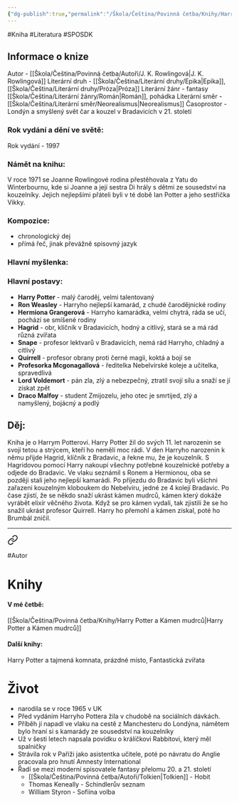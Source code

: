 ```yaml
---
{"dg-publish":true,"permalink":"/Škola/Čeština/Povinná četba/Knihy/Harry Potter a Kámen mudrců/","created":"2023-11-28T11:59:52.672+01:00","updated":"2024-03-13T18:22:56.081+01:00"}
---
```


#Kniha #Literatura #SPOSDK
## Informace o knize
Autor - [[Škola/Čeština/Povinná četba/Autoři/J. K. Rowlingová\|J. K. Rowlingová]]
Literární druh - [[Škola/Čeština/Literární druhy/Epika\|Epika]], [[Škola/Čeština/Literární druhy/Próza\|Próza]]
Literární žánr - fantasy [[Škola/Čeština/Literární žánry/Román\|Román]], pohádka
Literární směr - [[Škola/Čeština/Literární směr/Neorealismus\|Neorealismus]]
Časoprostor - Londýn a smyšlený svět čar a kouzel v Bradavicích v 21. století
### Rok vydání a dění ve světě:
Rok vydání - 1997
### Námět na knihu:
V roce 1971 se Joanne Rowlingové rodina přestěhovala z Yatu do Winterbournu, kde si Joanne a její sestra Di hrály s dětmi ze sousedství na kouzelníky. Jejich nejlepšími přáteli byli v té době Ian Potter a jeho sestřička Vikky.
### Kompozice: 
- chronologický dej
- přímá řeč, jinak převážně spisovný jazyk
### Hlavní myšlenka:
### Hlavní postavy:
- __Harry Potter__ - malý čaroděj, velmi talentovaný
- __Ron Weasley__ - Harryho nejlepší kamarád, z chudé čarodějnické rodiny
- __Hermiona Grangerová__ - Harryho kamarádka, velmi chytrá, ráda se učí, pochází se smíšené rodiny
- __Hagrid__ - obr, klíčník v Bradavicích, hodný a citlivý, stará se a má rád různá zvířata
- __Snape__ - profesor lektvarů v Bradavicích, nemá rád Harryho, chladný a citlivý
- __Quirrell__ - profesor obrany proti černé magii, koktá a bojí se
- __Profesorka Mcgonagallová__ - ředitelka Nebelvírské koleje a učitelka, spravedlivá
- __Lord Voldemort__ - pán zla, zlý a nebezpečný, ztratil svojí sílu a snaží se jí získat zpět
- __Draco Malfoy__ - student Zmijozelu, jeho otec je smrtijed, zlý a namyšlený, bojácný a podlý
## Děj:
Kniha je o Harrym Potterovi. Harry Potter žil do svých 11. let narozenin se svojí tetou a strýcem, kteří ho neměli moc rádi. V den Harryho narozenin k němu přijde Hagrid, klíčník z Bradavic, a řekne mu, že je kouzelník. S Hagridovou pomocí Harry nakoupí všechny potřebné kouzelnické potřeby a odjede do Bradavic. Ve vlaku seznámil s Ronem a Hermionou, oba se později stali jeho nejlepší kamarádi. Po příjezdu do Bradavic byli všichni zařazeni kouzelným kloboukem do Nebelvíru, jedné ze 4 kolejí Bradavic. Po čase zjistí, že se někdo snaží ukrást kámen mudrců, kámen který dokáže vyrábět elixír věčného života. Když se pro kámen vydali, tak zjistili že se ho snažil ukrást profesor Quirrell. Harry ho přemohl a kámen získal, poté ho Brumbál zničil.

___

<div class="transclusion internal-embed is-loaded"><a class="markdown-embed-link" href="/skola/cestina/povinna-cetba/autori/j-k-rowlingova/" aria-label="Open link"><svg xmlns="http://www.w3.org/2000/svg" width="24" height="24" viewBox="0 0 24 24" fill="none" stroke="currentColor" stroke-width="2" stroke-linecap="round" stroke-linejoin="round" class="svg-icon lucide-link"><path d="M10 13a5 5 0 0 0 7.54.54l3-3a5 5 0 0 0-7.07-7.07l-1.72 1.71"></path><path d="M14 11a5 5 0 0 0-7.54-.54l-3 3a5 5 0 0 0 7.07 7.07l1.71-1.71"></path></svg></a><div class="markdown-embed">




#Autor 
# Knihy
#### V mé četbě:
[[Škola/Čeština/Povinná četba/Knihy/Harry Potter a Kámen mudrců\|Harry Potter a Kámen mudrců]]
#### Další knihy:
Harry Potter a tajmená komnata, prázdné místo, Fantastická zvířata
# Život
- narodila se v roce 1965 v UK
- Před vydáním Harryho Pottera žila v chudobě na sociálních dávkách.
- Příběh jí napadl ve vlaku na cestě z Manchesteru do Londýna, námětem bylo hraní si s kamarády ze sousedství na kouzelníky
- Už v šesti letech napsala povídku o králíčkovi Rabbitovi, který měl spalničky
- Strávila rok v Paříži jako asistentka učitele, poté po návratu do Anglie pracovala pro hnutí Amnesty International
- Řadí se mezi moderní spisovatele fantasy přelomu 20. a 21. století
	- [[Škola/Čeština/Povinná četba/Autoři/Tolkien\|Tolkien]] - Hobit
	- Thomas Keneally - Schindlerův seznam
	- William Styron - Sofiina volba



</div></div>
